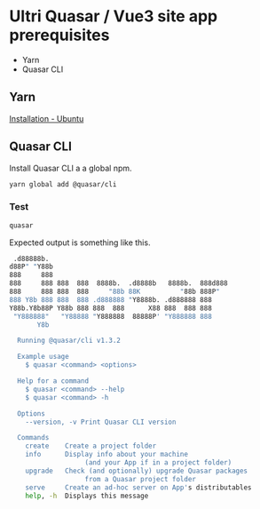 # Ultri Quasar / Vue3 site app prerequisites

* Yarn
* Quasar CLI


## Yarn

[Installation - Ubuntu](https://classic.yarnpkg.com/lang/en/docs/install/#debian-stable)

## Quasar CLI

Install Quasar CLI a a global npm.

```sh
yarn global add @quasar/cli
```

### Test 

```sh
quasar
```

Expected output is something like this.

```sh
 .d88888b.
d88P" "Y88b
888     888
888     888 888  888  8888b.  .d8888b   8888b.  888d888
888     888 888  888     "88b 88K          "88b 888P"
888 Y8b 888 888  888 .d888888 "Y8888b. .d888888 888
Y88b.Y8b88P Y88b 888 888  888      X88 888  888 888
 "Y888888"   "Y88888 "Y888888  88888P' "Y888888 888
       Y8b

  Running @quasar/cli v1.3.2

  Example usage
    $ quasar <command> <options>

  Help for a command
    $ quasar <command> --help
    $ quasar <command> -h

  Options
    --version, -v Print Quasar CLI version

  Commands
    create    Create a project folder
    info      Display info about your machine
                   (and your App if in a project folder)
    upgrade   Check (and optionally) upgrade Quasar packages
                   from a Quasar project folder
    serve     Create an ad-hoc server on App's distributables
    help, -h  Displays this message
```